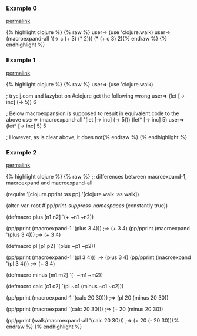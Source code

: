 ### Example 0
[permalink](#example-0)

{% highlight clojure %}
{% raw %}
user=> (use 'clojure.walk)
user=> (macroexpand-all '(-> c (+ 3) (* 2)))
(* (+ c 3) 2){% endraw %}
{% endhighlight %}


### Example 1
[permalink](#example-1)

{% highlight clojure %}
{% raw %}
user=> (use 'clojure.walk)

; tryclj.com and lazybot on #clojure get the following wrong
user=> (let [-> inc] (-> 5))
6

; Below macroexpansion is supposed to result in equivalent code to the above
user=> (macroexpand-all '(let [-> inc] (-> 5)))
(let* [-> inc] 5)
user=> (let* [-> inc] 5)
5

; However, as is clear above, it does not{% endraw %}
{% endhighlight %}


### Example 2
[permalink](#example-2)

{% highlight clojure %}
{% raw %}
;; differences between macroexpand-1, macroexpand and macroexpand-all

(require '[clojure.pprint :as pp]
         '[clojure.walk :as walk])

(alter-var-root #'pp/*print-suppress-namespaces* (constantly true))


(defmacro plus [n1 n2]
  `(+ ~n1 ~n2))

(pp/pprint (macroexpand-1 '(plus 3 4)))   ;=> (+ 3 4)
(pp/pprint (macroexpand   '(plus 3 4)))   ;=> (+ 3 4)


(defmacro pl [p1 p2]
  `(plus ~p1 ~p2))

(pp/pprint (macroexpand-1 '(pl 3 4)))     ;=> (plus 3 4)
(pp/pprint (macroexpand   '(pl 3 4)))     ;=> (+ 3 4)


(defmacro minus [m1 m2]
  `(- ~m1 ~m2))

(defmacro calc [c1 c2]
  `(pl ~c1 (minus ~c1 ~c2)))

(pp/pprint (macroexpand-1 '(calc 20 30)))
;=> (pl 20 (minus 20 30))

(pp/pprint (macroexpand   '(calc 20 30)))
;=> (+ 20 (minus 20 30))

(pp/pprint (walk/macroexpand-all '(calc 20 30)))
;=> (+ 20 (- 20 30)){% endraw %}
{% endhighlight %}


